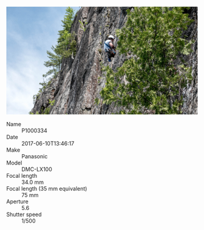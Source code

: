 [![P1000334](/photos/hd/P1000334.jpg)](/photos/full/P1000334.jpg?raw=true)

<dl>
  <dt>Name</dt>
  <dd>P1000334</dd>
  <dt>Date</dt>
  <dd>2017-06-10T13:46:17</dd>
  <dt>Make</dt>
  <dd>Panasonic</dd>
  <dt>Model</dt>
  <dd>DMC-LX100</dd>
  <dt>Focal length</dt>
  <dd>34.0 mm</dd>
  <dt>Focal length (35 mm equivalent)</dt>
  <dd>75 mm</dd>
  <dt>Aperture</dt>
  <dd>5.6</dd>
  <dt>Shutter speed</dt>
  <dd>1/500</dd>
</dl>
